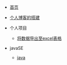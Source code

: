 <!-- docs/_sidebar.md -->

* [首页](README.md)

* [个人博客的搭建](BuildPersonalBlog.md)

* 个人项目

  * [将数据导出至excel表格](EasyExcel.md)
 

* javaSE
  * [java](/javaSE/java.md)
  